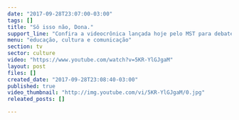 ```yaml
---
date: "2017-09-28T23:07:00-03:00"
tags: []
title: "Sô isso não, Dona."
support_line: "Confira a videocrônica lançada hoje pelo MST para debater a violência contra a mulher. Quem violenta jamais rompe os latifúndios!"
menu: "educação, cultura e comunicação"
section: tv
sector: culture
video: "https://www.youtube.com/watch?v=5KR-YlGJgaM"
layout: post
files: []
created_date: "2017-09-28T23:08:40-03:00"
published: true
video_thumbnail: "http://img.youtube.com/vi/5KR-YlGJgaM/0.jpg"
releated_posts: []

---
```

